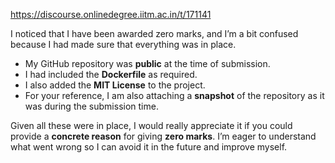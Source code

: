 https://discourse.onlinedegree.iitm.ac.in/t/171141

I noticed that I have been awarded zero marks, and I’m a bit confused because I had made sure that everything was in place.</p>
<ul>
<li>My GitHub repository was <strong>public</strong> at the time of submission.</li>
<li>I had included the <strong>Dockerfile</strong> as required.</li>
<li>I also added the <strong>MIT License</strong> to the project.</li>
<li>For your reference, I am also attaching a <strong>snapshot</strong> of the repository as it was during the submission time.</li>
</ul>
<p>Given all these were in place, I would really appreciate it if you could provide a <strong>concrete reason</strong> for giving <strong>zero marks</strong>. I’m eager to understand what went wrong so I can avoid it in the future and improve myself.